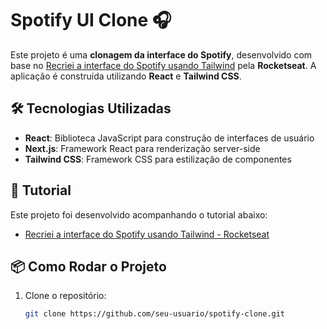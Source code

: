 # Spotify UI Clone 🎧

Este projeto é uma **clonagem da interface do Spotify**, desenvolvido com base no [Recriei a interface do Spotify usando Tailwind](https://www.youtube.com/watch?v=YVI-q3idGiM) pela **Rocketseat**. 
A aplicação é construída utilizando **React** e **Tailwind CSS**.

## 🛠️ Tecnologias Utilizadas

- **React**: Biblioteca JavaScript para construção de interfaces de usuário
- **Next.js**: Framework React para renderização server-side
- **Tailwind CSS**: Framework CSS para estilização de componentes

## 🎥 Tutorial

Este projeto foi desenvolvido acompanhando o tutorial abaixo:

- [Recriei a interface do Spotify usando Tailwind - Rocketseat](https://www.youtube.com/watch?v=YVI-q3idGiM)

## 📦 Como Rodar o Projeto

1. Clone o repositório:
   ```bash
   git clone https://github.com/seu-usuario/spotify-clone.git
